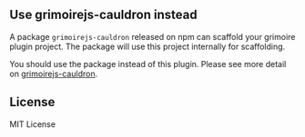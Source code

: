 ## Use grimoirejs-cauldron instead

A package `grimoirejs-cauldron` released on npm can scaffold your grimoire plugin project.
The package will use this project internally for scaffolding.

You should use the package instead of this plugin.
Please see more detail on [grimoirejs-cauldron](https://github.com/GrimoireGL/grimoirejs-cauldron).

## License

MIT License
